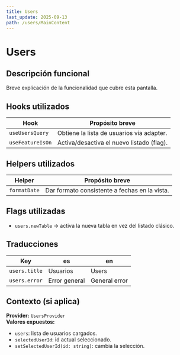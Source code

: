 ```yaml
---
title: Users
last_update: 2025-09-13
path: /users/MainContent
---
```


# Users

## Descripción funcional
Breve explicación de la funcionalidad que cubre esta pantalla.

## Hooks utilizados
| Hook               | Propósito breve                              |
|--------------------|-----------------------------------------------|
| `useUsersQuery`    | Obtiene la lista de usuarios vía adapter.     |
| `useFeatureIsOn`   | Activa/desactiva el nuevo listado (flag).     |

## Helpers utilizados
| Helper             | Propósito breve                              |
|--------------------|-----------------------------------------------|
| `formatDate`       | Dar formato consistente a fechas en la vista. |

## Flags utilizadas
- `users.newTable` → activa la nueva tabla en vez del listado clásico.

## Traducciones
| Key            | es            | en          |
|----------------|---------------|-------------|
| `users.title`  | Usuarios      | Users       |
| `users.error`  | Error general | General error |

## Contexto (si aplica)
**Provider:** `UsersProvider`  
**Valores expuestos:**
- `users`: lista de usuarios cargados.
- `selectedUserId`: id actual seleccionado.
- `setSelectedUserId(id: string)`: cambia la selección.
